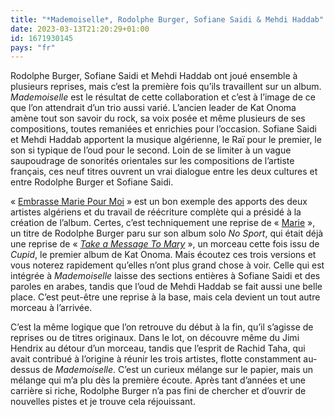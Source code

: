 ```yaml
---
title: "*Mademoiselle*, Rodolphe Burger, Sofiane Saidi & Mehdi Haddab"
date: 2023-03-13T21:20:29+01:00
id: 1671930145 
pays: "fr"
---
```


Rodolphe Burger, Sofiane Saidi et Mehdi Haddab ont joué ensemble à plusieurs reprises, mais c’est la première fois qu’ils travaillent sur un album. *Mademoiselle* est le résultat de cette collaboration et c’est à l’image de ce que l’on attendrait d’un trio aussi varié. L’ancien leader de Kat Onoma amène tout son savoir du rock, sa voix posée et même plusieurs de ses compositions, toutes remaniées et enrichies pour l’occasion. Sofiane Saidi et Mehdi Haddab apportent la musique algérienne, le Raï pour le premier, le son si typique de l’oud pour le second. Loin de se limiter à un vague saupoudrage de sonorités orientales sur les compositions de l’artiste français, ces neuf titres ouvrent un vrai dialogue entre les deux cultures et entre Rodolphe Burger et Sofiane Saidi. 

« [Embrasse Marie Pour Moi](https://www.youtube.com/watch?v=6koJxAmymqo) » est un bon exemple des apports des deux artistes algériens et du travail de réécriture complète qui a présidé à la création de l’album. Certes, c’est techniquement une reprise de « [Marie](https://www.youtube.com/watch?v=Sc2KnFLf5-4) », un titre de Rodolphe Burger paru sur son album solo *No Sport*, qui était déjà une reprise de « [*Take a Message To Mary*](https://www.youtube.com/watch?v=4mMg_AHQ8EM) », un morceau cette fois issu de *Cupid*, le premier album de Kat Onoma. Mais écoutez ces trois versions et vous noterez rapidement qu’elles n’ont plus grand chose à voir. Celle qui est intégrée à *Mademoiselle* laisse des sections entières à Sofiane Saidi et des paroles en arabes, tandis que l’oud de Mehdi Haddab se fait aussi une belle place. C’est peut-être une reprise à la base, mais cela devient un tout autre morceau à l’arrivée. 

C’est la même logique que l’on retrouve du début à la fin, qu’il s’agisse de reprises ou de titres originaux. Dans le lot, on découvre même du Jimi Hendrix au détour d’un morceau, tandis que l’esprit de Rachid Taha, qui avait contribué à l’origine à réunir les trois artistes, flotte constamment au-dessus de *Mademoiselle*. C’est un curieux mélange sur le papier, mais un mélange qui m’a plu dès la première écoute. Après tant d’années et une carrière si riche, Rodolphe Burger n’a pas fini de chercher et d’ouvrir de nouvelles pistes et je trouve cela réjouissant. 
